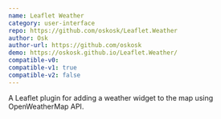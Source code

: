 ```yaml
---
name: Leaflet Weather
category: user-interface
repo: https://github.com/oskosk/Leaflet.Weather
author: Osk
author-url: https://github.com/oskosk
demo: https://oskosk.github.io/Leaflet.Weather/
compatible-v0:
compatible-v1: true
compatible-v2: false
---
```


A Leaflet plugin for adding a weather widget to the map using OpenWeatherMap API.

